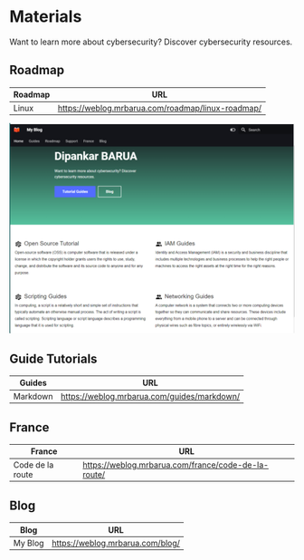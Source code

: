 # Materials

Want to learn more about cybersecurity? Discover cybersecurity resources. 

## Roadmap

|  Roadmap  | URL                                         |
|----------|---------------------------------------------|
| Linux | https://weblog.mrbarua.com/roadmap/linux-roadmap/ |

![My Blog](/my-blog.png "My Blog")

## Guide Tutorials

|  Guides  | URL                                         |
|----------|---------------------------------------------|
| Markdown | https://weblog.mrbarua.com/guides/markdown/ |


## France

|  France  | URL                                         |
|----------|---------------------------------------------|
| Code de la route | https://weblog.mrbarua.com/france/code-de-la-route/ |

## Blog

|  Blog  | URL                                         |
|----------|---------------------------------------------|
| My Blog | https://weblog.mrbarua.com/blog/ |


